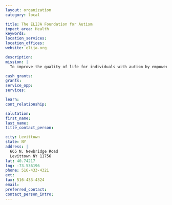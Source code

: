 ```yaml
---
layout: organization
category: local

title: The ELIJA Foundation for Autism
impact_area: Health
keywords: 
location_services: 
location_offices: 
website: elija.org

description: 
mission: |
  To improve the quality of life for individuals with autism by empowering parents, caregivers, advocates and professionals acting on their behalf.  By offering extensive information,  the Elija Foundation is  able to assist parents and others to participate actively and with knowledge in the individual’s educational and intervention services.  The Elija Foundation is also committed to providing support for addressing the social and emotional needs of family members who have been touched by autism.  Our goal is to keep our community in the forefront of educational and intervention services that focus on making a socially significant impact in the lives of those with autism.

cash_grants: 
grants: 
service_opp: 
services: 

learn: 
cont_relationship: 

salutation: 
first_name: 
last_name: 
title_contact_person: 

city: Levittown
state: NY
address: |
  665 N. Newbridge Road  
  Levittown NY 11756
lat: 40.74217
lng: -73.536196
phone: 516-433-4321
ext: 
fax: 516-433-4324
email: 
preferred_contact: 
contact_person_intro: 
---
```

